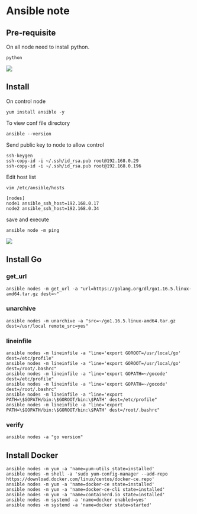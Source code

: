 # Ansible note
## Pre-requisite
On all node need to install python.
```shell=
python
```
![](https://i.imgur.com/SaWIIWx.png)
## Install
On control node
```shell=
yum install ansible -y
```
To view conf file directory
```shell=
ansible --version
```
Send public key to node to allow control
```shell=
ssh-keygen
ssh-copy-id -i ~/.ssh/id_rsa.pub root@192.168.0.29
ssh-copy-id -i ~/.ssh/id_rsa.pub root@192.168.0.196
```
Edit host list
```shell=
vim /etc/ansible/hosts

[nodes]
node1 ansible_ssh_host=192.168.0.17
node2 ansible_ssh_host=192.168.0.34
```
save and execute
```shell=
ansible node -m ping
```
![](https://i.imgur.com/QPcPSsU.png)
## Install Go

### get_url
```shell=
ansible nodes -m get_url -a "url=https://golang.org/dl/go1.16.5.linux-amd64.tar.gz dest=~"
```
### unarchive
```shell=
ansible nodes -m unarchive -a "src=~/go1.16.5.linux-amd64.tar.gz dest=/usr/local remote_src=yes"
```
### lineinfile
```shell=
ansible nodes -m lineinfile -a "line='export GOROOT=/usr/local/go' dest=/etc/profile"
ansible nodes -m lineinfile -a "line='export GOROOT=/usr/local/go' dest=/root/.bashrc"
ansible nodes -m lineinfile -a "line='export GOPATH=~/gocode' dest=/etc/profile"
ansible nodes -m lineinfile -a "line='export GOPATH=~/gocode' dest=/root/.bashrc"
ansible nodes -m lineinfile -a "line='export PATH=\$GOPATH/bin:\$GOROOT/bin:\$PATH' dest=/etc/profile"
ansible nodes -m lineinfile -a "line='export PATH=\$GOPATH/bin:\$GOROOT/bin:\$PATH' dest=/root/.bashrc"
```
### verify
```shell=
ansible nodes -a "go version"
```

## Install Docker
```shell=
ansible nodes -m yum -a 'name=yum-utils state=installed'
ansible nodes -m shell -a 'sudo yum-config-manager --add-repo https://download.docker.com/linux/centos/docker-ce.repo'
ansible nodes -m yum -a 'name=docker-ce state=installed'
ansible nodes -m yum -a 'name=docker-ce-cli state=installed'
ansible nodes -m yum -a 'name=containerd.io state=installed'
ansible nodes -m systemd -a 'name=docker enabled=yes'
ansible nodes -m systemd -a 'name=docker state=started'
```
